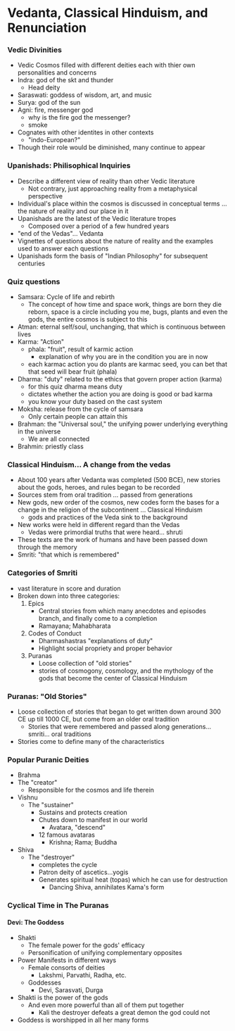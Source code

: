 # Vedanta, Classical Hinduism, and Renunciation
### Vedic Divinities
- Vedic Cosmos filled with different deities each with thier own personalities and concerns
- Indra: god of the skt and thunder
    - Head deity
- Saraswati: goddess of wisdom, art, and music
- Surya: god of the sun
- Agni: fire, messenger god
    - why is the fire god the messenger? 
    - smoke
- Cognates with other identites in other contexts
    - "indo-European?"
- Though their role would be diminished, many continue to appear
### Upanishads: Philisophical Inquiries
- Describe a different view of reality than other Vedic literature
    - Not contrary, just approaching reality from a metaphysical perspective
- Individual's place within the cosmos is discussed in conceptual terms ... the nature of reality and our place in it
- Upanishads are the latest of the Vedic literature tropes
    - Composed over a period of a few hundred years
- "end of the Vedas"... Vedanta
- Vignettes of questions about the nature of reality and the examples used to answer each questions
- Upanishads form the basis of "Indian Philosophy" for subsequent centuries
### Quiz questions
- Samsara: Cycle of life and rebirth
    - The concept of how time and space work, things are born they die reborn, space is a circle including you me, bugs, plants and even the gods, the entire cosmos is subject to this
- Atman: eternal self/soul, unchanging, that which is continuous between lives
- Karma: "Action"
    - phala: "fruit", result of karmic action
        - explanation of why you are in the condition you are in now
    - each karmac action you do plants are karmac seed, you can bet that that seed will bear fruit (phala)
- Dharma: "duty" related to the ethics that govern proper action (karma)
    - for this quiz dharma means duty
    - dictates whether the action you are doing is good or bad karma
    - you know your duty based on the cast system
- Moksha: release from the cycle of samsara 
    - Only certain people can attain this
- Brahman: the "Universal soul," the unifying power underlying everything in the universe
    - We are all connected
- Brahmin: priestly class
### Classical Hinduism... A change from the vedas
- About 100 years after Vedanta was completed (500 BCE), new stories about the gods, heroes, and rules began to be recorded
- Sources stem from oral tradition ... passed from generations
- New gods, new order of the cosmos, new codes form the bases for a change in the religion of the subcontinent ... Classical Hinduism
    - gods and practices of the Veda sink to the background
- New works were held in different regard than the Vedas
    - Vedas were primordial truths that were heard... shruti
- These texts are the work of humans and have been passed down through the memory
- Smriti: "that which is remembered"
### Categories of Smriti
- vast literature in score and duration
- Broken down into three categories:
    1. Epics
        - Central stories from which many anecdotes and episodes branch, and finally come to a completion
        - Ramayana; Mahabharata
    2. Codes of Conduct 
        - Dharmashastras "explanations of duty"
        - Highlight social propriety and proper behavior 
    3. Puranas
        - Loose collection of "old stories"
        - stories of cosmogony, cosmology, and the mythology of the gods that become the center of Classical Hinduism
### Puranas: "Old Stories"
- Loose collection of stories that began to get written down around 300 CE up till 1000 CE, but come from an older oral tradition
    - Stories that were remembered and passed along generations... smriti... oral traditions
- Stories come to define many of the characteristics
### Popular Puranic Deities
- Brahma
 - The "creator"
    - Responsible for the cosmos and life therein
- Vishnu
    - The "sustainer"
        - Sustains and protects creation
        - Chutes down to manifest in our world
            - Avatara, "descend"
        - 12 famous avataras
            - Krishna; Rama; Buddha
- Shiva
    - The "destroyer"
        - completes the cycle
        - Patron deity of ascetics...yogis
        - Generates spiritual heat (topas) which he can use for destruction
            - Dancing Shiva, annihilates Kama's form
### Cyclical Time in The Puranas
#### Devi: The Goddess
- Shakti 
    - The female power for the gods' efficacy
    - Personification of unifying complementary opposites
- Power Manifests in different ways
    - Female consorts of deities
        - Lakshmi, Parvathi, Radha, etc.
    - Goddesses
        - Devi, Sarasvati, Durga
- Shakti is the power of the gods
    - And even more powerful than all of them put together
        - Kali the destroyer defeats a great demon the god could not
- Goddess is worshipped in all her many forms